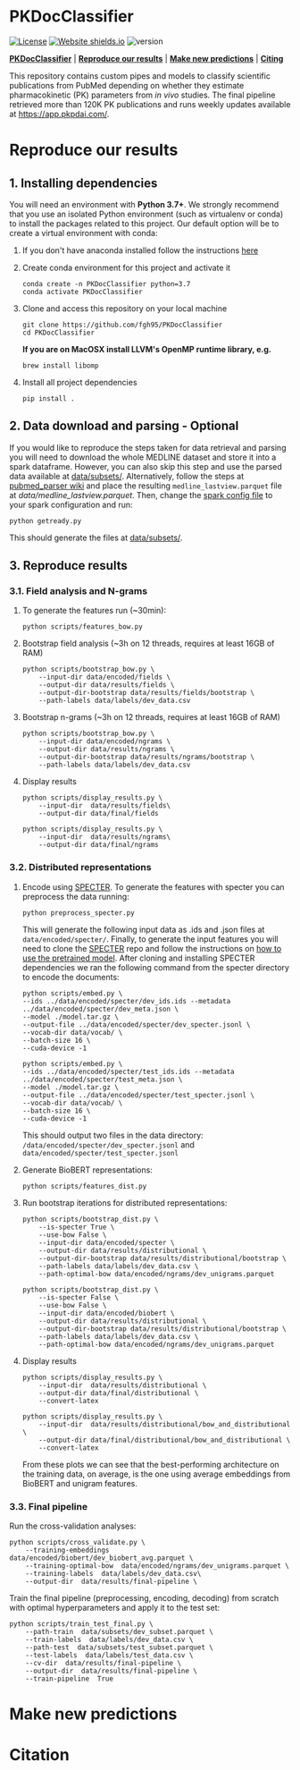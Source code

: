# PKDocClassifier
[![License](https://img.shields.io/badge/License-MIT-blue.svg)](https://github.com/fgh95/PKDocClassifier/blob/master/LICENSE) [![Website shields.io](https://img.shields.io/website-up-down-green-red/http/shields.io.svg)](https://app.pkpdai.com/) ![version](https://img.shields.io/badge/version-0.1.0-blue) 


[**PKDocClassifier**](#pkdocclassifier) | [**Reproduce our results**](#reproduce-our-results) | [**Make new predictions**](#make-new-predictions) | [**Citing**](#citation)



This repository contains custom pipes and models to classify scientific publications from PubMed depending on whether they estimate pharmacokinetic (PK) parameters from _in vivo_ studies. The final pipeline retrieved more than 120K PK publications and runs weekly updates available at https://app.pkpdai.com/.

# Reproduce our results

## 1. Installing dependencies 

You will need an environment with **Python 3.7+**. We strongly recommend that you use an isolated Python environment (such as virtualenv or conda) to install the packages related to this project. Our default option will be to create a virtual environment with conda:
    
1. If you don't have anaconda installed follow the instructions [here](https://conda.io/projects/conda/en/latest/user-guide/install/index.html?highlight=conda#regular-installation)

2. Create conda environment for this project and activate it 

    ````
   conda create -n PKDocClassifier python=3.7
   conda activate PKDocClassifier
    ````

3. Clone and access this repository on your local machine 
   
   ````
   git clone https://github.com/fgh95/PKDocClassifier
   cd PKDocClassifier
   ````
   **If you are on MacOSX install LLVM's OpenMP runtime library, e.g.** 

   ````
   brew install libomp
   ````

5. Install all project dependencies

   ````
   pip install .
   ````

## 2. Data download and parsing - Optional

If you would like to reproduce the steps taken for data retrieval and parsing you will need to download the whole MEDLINE dataset and store it into a spark dataframe. 
However, you can also skip this step and use the parsed data available at [data/subsets/](https://github.com/fgh95/PKDocClassifier/tree/master/data/subsets). Alternatively, follow the steps at [pubmed_parser wiki](https://github.com/titipata/pubmed_parser/wiki/Download-and-preprocess-MEDLINE-dataset) and place the resulting `medline_lastview.parquet` file at _data/medline_lastview.parquet_. Then, change the [spark config file](https://github.com/fgh95/PKDocClassifier/blob/master/sparksetup/sparkconf.py) to your spark configuration and run:

````
python getready.py
````

This should generate the files at [data/subsets/](https://github.com/fgh95/PKDocClassifier/tree/master/data/subsets).

## 3. Reproduce results

### 3.1. Field analysis and N-grams

1. To generate the features run (~30min):

   ````
   python scripts/features_bow.py
   ````

2. Bootstrap field analysis (~3h on 12 threads, requires at least 16GB of RAM)

   ````
   python scripts/bootstrap_bow.py \
       --input-dir data/encoded/fields \
       --output-dir data/results/fields \
       --output-dir-bootstrap data/results/fields/bootstrap \
       --path-labels data/labels/dev_data.csv
   ````

3. Bootstrap n-grams (~3h on 12 threads, requires at least 16GB of RAM)

   ````
   python scripts/bootstrap_bow.py \
       --input-dir data/encoded/ngrams \
       --output-dir data/results/ngrams \
       --output-dir-bootstrap data/results/ngrams/bootstrap \
       --path-labels data/labels/dev_data.csv
   ````

4. Display results

   ````
   python scripts/display_results.py \
       --input-dir  data/results/fields\
       --output-dir data/final/fields
   ````

   ````
   python scripts/display_results.py \
       --input-dir  data/results/ngrams\
       --output-dir data/final/ngrams
   ````

### 3.2. Distributed representations


1. Encode using [SPECTER](https://github.com/allenai/specter). To generate the features with specter you can preprocess the data running: 

   ````
   python preprocess_specter.py
   ````

   This will generate the following input data as .ids and .json files at `data/encoded/specter/`. Finally, 
   to generate the input features you will need to clone the [SPECTER](https://github.com/allenai/specter) repo and follow the instructions on [how to use the pretrained model](https://github.com/allenai/specter#how-to-use-the-pretrained-model). 
   After cloning and installing SPECTER dependencies we ran the following command from the specter directory to encode the documents: 

   ````
   python scripts/embed.py \
   --ids ../data/encoded/specter/dev_ids.ids --metadata ../data/encoded/specter/dev_meta.json \
   --model ./model.tar.gz \
   --output-file ../data/encoded/specter/dev_specter.jsonl \
   --vocab-dir data/vocab/ \
   --batch-size 16 \
   --cuda-device -1
   ````

   ````
   python scripts/embed.py \
   --ids ../data/encoded/specter/test_ids.ids --metadata ../data/encoded/specter/test_meta.json \
   --model ./model.tar.gz \
   --output-file ../data/encoded/specter/test_specter.jsonl \
   --vocab-dir data/vocab/ \
   --batch-size 16 \
   --cuda-device -1
   ````

   This should output two files in the data directory: 
   `/data/encoded/specter/dev_specter.jsonl` and `data/encoded/specter/test_specter.jsonl`


2. Generate BioBERT representations:

   ````
   python scripts/features_dist.py
   ````

3. Run bootstrap iterations for distributed representations:
   ````
   python scripts/bootstrap_dist.py \
       --is-specter True \
       --use-bow False \
       --input-dir data/encoded/specter \
       --output-dir data/results/distributional \
       --output-dir-bootstrap data/results/distributional/bootstrap \
       --path-labels data/labels/dev_data.csv \
       --path-optimal-bow data/encoded/ngrams/dev_unigrams.parquet
   ````
   
   ````
   python scripts/bootstrap_dist.py \
       --is-specter False \
       --use-bow False \
       --input-dir data/encoded/biobert \
       --output-dir data/results/distributional \
       --output-dir-bootstrap data/results/distributional/bootstrap \
       --path-labels data/labels/dev_data.csv \
       --path-optimal-bow data/encoded/ngrams/dev_unigrams.parquet
   ````

   
4. Display results

   ````
   python scripts/display_results.py \
       --input-dir  data/results/distributional \
       --output-dir data/final/distributional \
       --convert-latex
   ````
   
   ````
   python scripts/display_results.py \
       --input-dir  data/results/distributional/bow_and_distributional \
       --output-dir data/final/distributional/bow_and_distributional \
       --convert-latex
   ````

   From these plots we can see that the best-performing architecture on the training data, on average, is the one using average embeddings from BioBERT and unigram features. 


### 3.3. Final pipeline

Run the cross-validation analyses: 

   ````
   python scripts/cross_validate.py \
       --training-embeddings  data/encoded/biobert/dev_biobert_avg.parquet \
       --training-optimal-bow  data/encoded/ngrams/dev_unigrams.parquet \
       --training-labels  data/labels/dev_data.csv\
       --output-dir  data/results/final-pipeline \
   ````

Train the final pipeline (preprocessing, encoding, decoding) from scratch with optimal hyperparameters and apply it to the test set:

   ````
   python scripts/train_test_final.py \
       --path-train  data/subsets/dev_subset.parquet \
       --train-labels  data/labels/dev_data.csv \
       --path-test  data/subsets/test_subset.parquet \
       --test-labels  data/labels/test_data.csv \
       --cv-dir  data/results/final-pipeline \
       --output-dir  data/results/final-pipeline \
       --train-pipeline  True 
   ````

# Make new predictions

# Citation